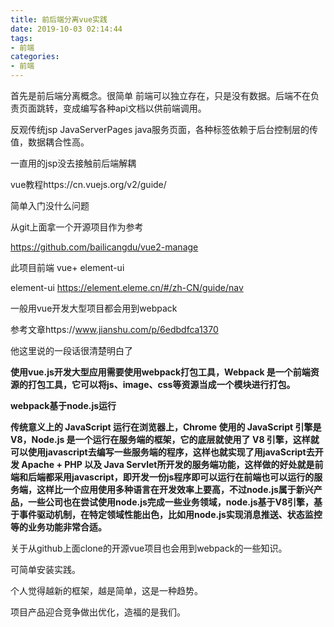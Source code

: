 ```yaml
---
title: 前后端分离vue实践
date: 2019-10-03 02:14:44
tags:
- 前端
categories:
- 前端
---
```


首先是前后端分离概念。很简单 前端可以独立存在，只是没有数据。后端不在负责页面跳转，变成编写各种api文档以供前端调用。

反观传统jsp JavaServerPages java服务页面，各种标签依赖于后台控制层的传值，数据耦合性高。

一直用的jsp没去接触前后端解耦

vue教程https://cn.vuejs.org/v2/guide/

简单入门没什么问题

从git上面拿一个开源项目作为参考

https://github.com/bailicangdu/vue2-manage

此项目前端 vue+ element-ui 

element-ui https://element.eleme.cn/#/zh-CN/guide/nav 

一般用vue开发大型项目都会用到webpack

参考文章https://www.jianshu.com/p/6edbdfca1370

他这里说的一段话很清楚明白了

**使用vue.js开发大型应用需要使用webpack打包工具，Webpack 是一个前端资源的打包工具，它可以将js、image、css等资源当成一个模块进行打包。**

**webpack基于node.js运行**

**传统意义上的 JavaScript 运行在浏览器上，Chrome 使用的 JavaScript 引擎是 V8，Node.js 是一个运行在服务端的框架，它的底层就使用了 V8 引擎，这样就可以使用javascript去编写一些服务端的程序，这样也就实现了用javaScript去开发 Apache + PHP 以及 Java Servlet所开发的服务端功能，这样做的好处就是前端和后端都采用javascript，即开发一份js程序即可以运行在前端也可以运行的服务端，这样比一个应用使用多种语言在开发效率上要高，不过node.js属于新兴产品，一些公司也在尝试使用node.js完成一些业务领域，node.js基于V8引擎，基于事件驱动机制，在特定领域性能出色，比如用node.js实现消息推送、状态监控等的业务功能非常合适。**

关于从github上面clone的开源vue项目也会用到webpack的一些知识。

可简单安装实践。

个人觉得越新的框架，越是简单，这是一种趋势。

项目产品迎合竞争做出优化，造福的是我们。